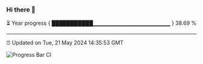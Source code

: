 ### Hi there 👋

⏳ Year progress { ███████████▁▁▁▁▁▁▁▁▁▁▁▁▁▁▁▁▁▁▁ } 38.69 %

---

⏰ Updated on Tue, 21 May 2024 14:35:53 GMT

![Progress Bar CI](https://github.com/IshwaranRudhara/GIT-ACTION/workflows/Progress%20Bar%20CI/badge.svg)
